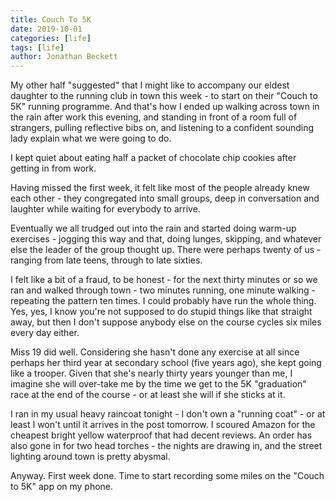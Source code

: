 ```yaml
---
title: Couch To 5K
date: 2019-10-01
categories: [life]
tags: [life]
author: Jonathan Beckett
---
```


My other half "suggested" that I might like to accompany our eldest daughter to the running club in town this week - to start on their "Couch to 5K" running programme. And that's how I ended up walking across town in the rain after work this evening, and standing in front of a room full of strangers, pulling reflective bibs on, and listening to a confident sounding lady explain what we were going to do.

I kept quiet about eating half a packet of chocolate chip cookies after getting in from work.

Having missed the first week, it felt like most of the people already knew each other - they congregated into small groups, deep in conversation and laughter while waiting for everybody to arrive.

Eventually we all trudged out into the rain and started doing warm-up exercises - jogging this way and that, doing lunges, skipping, and whatever else the leader of the group thought up. There were perhaps twenty of us - ranging from late teens, through to late sixties.

I felt like a bit of a fraud, to be honest - for the next thirty minutes or so we ran and walked through town - two minutes running, one minute walking - repeating the pattern ten times. I could probably have run the whole thing. Yes, yes, I know you're not supposed to do stupid things like that straight away, but then I don't suppose anybody else on the course cycles six miles every day either.

Miss 19 did well. Considering she hasn't done any exercise at all since perhaps her third year at secondary school (five years ago), she kept going like a trooper. Given that she's nearly thirty years younger than me, I imagine she will over-take me by the time we get to the 5K "graduation" race at the end of the course - or at least she will if she sticks at it.

I ran in my usual heavy raincoat tonight - I don't own a "running coat" - or at least I won't until it arrives in the post tomorrow. I scoured Amazon for the cheapest bright yellow waterproof that had decent reviews. An order has also gone in for two head torches - the nights are drawing in, and the street lighting around town is pretty abysmal.

Anyway. First week done. Time to start recording some miles on the "Couch to 5K" app on my phone.